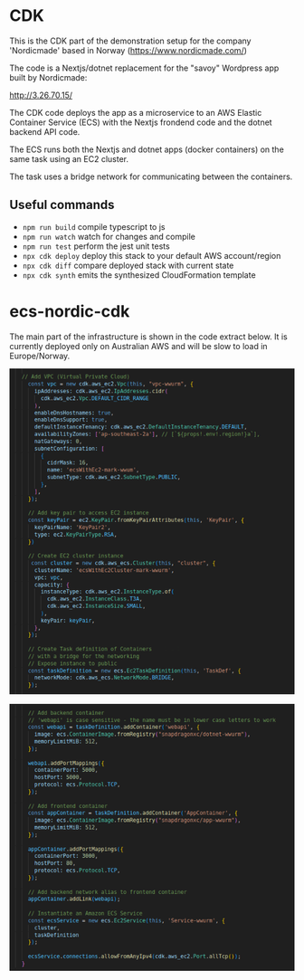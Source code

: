 # CDK 

This is the CDK part of the demonstration setup for the company 'Nordicmade' based in Norway (https://www.nordicmade.com/) 

The code is a Nextjs/dotnet replacement for the "savoy" Wordpress app built by Nordicmade:

http://3.26.70.15/

The CDK code deploys the app as a microservice to an AWS Elastic Container Service (ECS) with the Nextjs frondend code and the dotnet backend API code.

The ECS runs both the Nextjs and dotnet apps (docker containers) on the same task using an EC2 cluster.

The task uses a bridge network for communicating between the containers.

## Useful commands

* `npm run build`   compile typescript to js
* `npm run watch`   watch for changes and compile
* `npm run test`    perform the jest unit tests
* `npx cdk deploy`  deploy this stack to your default AWS account/region
* `npx cdk diff`    compare deployed stack with current state
* `npx cdk synth`   emits the synthesized CloudFormation template
# ecs-nordic-cdk

The main part of the infrastructure is shown in the code extract below. It is currently deployed only on Australian AWS and will be slow to load in Europe/Norway.

![alt text](https://github.com/mckenzie-mm/ecs-nordic-cdk/blob/main/images-readme/1.png)

![alt text](https://github.com/mckenzie-mm/ecs-nordic-cdk/blob/main/images-readme/2.png)
